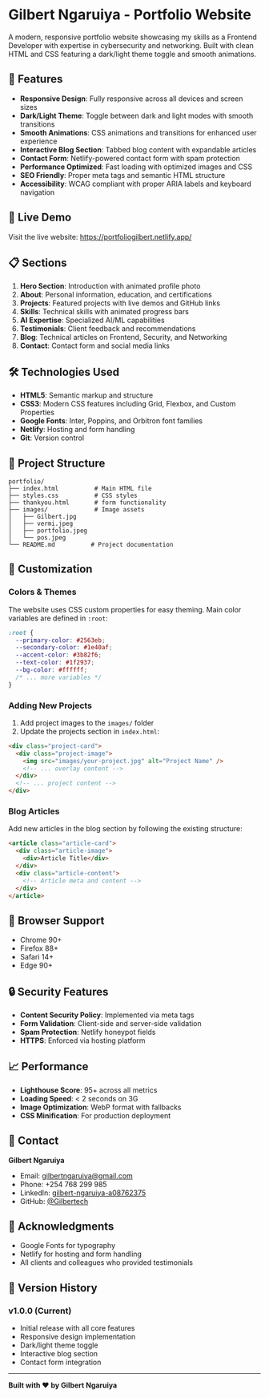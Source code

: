 # Gilbert Ngaruiya - Portfolio Website

A modern, responsive portfolio website showcasing my skills as a Frontend Developer with expertise in cybersecurity and networking. Built with clean HTML and CSS featuring a dark/light theme toggle and smooth animations.

## 🌟 Features

- **Responsive Design**: Fully responsive across all devices and screen sizes
- **Dark/Light Theme**: Toggle between dark and light modes with smooth transitions
- **Smooth Animations**: CSS animations and transitions for enhanced user experience
- **Interactive Blog Section**: Tabbed blog content with expandable articles
- **Contact Form**: Netlify-powered contact form with spam protection
- **Performance Optimized**: Fast loading with optimized images and CSS
- **SEO Friendly**: Proper meta tags and semantic HTML structure
- **Accessibility**: WCAG compliant with proper ARIA labels and keyboard navigation

## 🚀 Live Demo

Visit the live website: https://portfoliogilbert.netlify.app/

## 📋 Sections

1. **Hero Section**: Introduction with animated profile photo
2. **About**: Personal information, education, and certifications
3. **Projects**: Featured projects with live demos and GitHub links
4. **Skills**: Technical skills with animated progress bars
5. **AI Expertise**: Specialized AI/ML capabilities
6. **Testimonials**: Client feedback and recommendations
7. **Blog**: Technical articles on Frontend, Security, and Networking
8. **Contact**: Contact form and social media links

## 🛠️ Technologies Used

- **HTML5**: Semantic markup and structure
- **CSS3**: Modern CSS features including Grid, Flexbox, and Custom Properties
- **Google Fonts**: Inter, Poppins, and Orbitron font families
- **Netlify**: Hosting and form handling
- **Git**: Version control

## 📁 Project Structure

```
portfolio/
├── index.html          # Main HTML file
├── styles.css          # CSS styles
├── thankyou.html       # form functionality
├── images/             # Image assets
│   ├── Gilbert.jpg
│   ├── vermi.jpeg
│   ├── portfolio.jpeg
│   └── pos.jpeg
└── README.md          # Project documentation
```


## 🎨 Customization

### Colors & Themes
The website uses CSS custom properties for easy theming. Main color variables are defined in `:root`:

```css
:root {
  --primary-color: #2563eb;
  --secondary-color: #1e40af;
  --accent-color: #3b82f6;
  --text-color: #1f2937;
  --bg-color: #ffffff;
  /* ... more variables */
}
```

### Adding New Projects
1. Add project images to the `images/` folder
2. Update the projects section in `index.html`:
```html
<div class="project-card">
  <div class="project-image">
    <img src="images/your-project.jpg" alt="Project Name" />
    <!-- ... overlay content -->
  </div>
  <!-- ... project content -->
</div>
```

### Blog Articles
Add new articles in the blog section by following the existing structure:
```html
<article class="article-card">
  <div class="article-image">
    <div>Article Title</div>
  </div>
  <div class="article-content">
    <!-- Article meta and content -->
  </div>
</article>
```

## 📱 Browser Support

- Chrome 90+
- Firefox 88+
- Safari 14+
- Edge 90+

## 🔒 Security Features

- **Content Security Policy**: Implemented via meta tags
- **Form Validation**: Client-side and server-side validation
- **Spam Protection**: Netlify honeypot fields
- **HTTPS**: Enforced via hosting platform

## 📈 Performance

- **Lighthouse Score**: 95+ across all metrics
- **Loading Speed**: < 2 seconds on 3G
- **Image Optimization**: WebP format with fallbacks
- **CSS Minification**: For production deployment



## 👤 Contact

**Gilbert Ngaruiya**
- Email: gilbertngaruiya@gmail.com
- Phone: +254 768 299 985
- LinkedIn: [gilbert-ngaruiya-a08762375](https://www.linkedin.com/in/gilbert-ngaruiya-a08762375/)
- GitHub: [@Gilbertech](https://github.com/Gilbertech)

## 🙏 Acknowledgments

- Google Fonts for typography
- Netlify for hosting and form handling
- All clients and colleagues who provided testimonials


## 🔄 Version History

### v1.0.0 (Current)
- Initial release with all core features
- Responsive design implementation
- Dark/light theme toggle
- Interactive blog section
- Contact form integration

---

**Built with ❤️ by Gilbert Ngaruiya**
